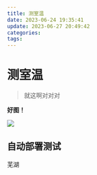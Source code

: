```yaml
---
title: 测室温
date: 2023-06-24 19:35:41
update: 2023-06-27 20:49:42
categories:
tags:
---
```

# 测室温

> 就这啊对对对


**好图！**

![](images/QQ图片20221210194333.png)

## 自动部署测试
芜湖